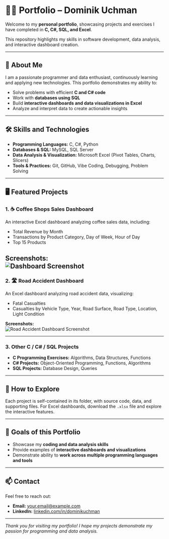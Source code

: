 # 👨‍💻 Portfolio – Dominik Uchman

Welcome to my **personal portfolio**, showcasing projects and exercises I have completed in **C, C#, SQL, and Excel**. 

This repository highlights my skills in software development, data analysis, and interactive dashboard creation.

---

## 📌 About Me
I am a passionate programmer and data enthusiast, continuously learning and applying new technologies. This portfolio demonstrates my ability to:  
- Solve problems with efficient **C and C# code**  
- Work with **databases using SQL**  
- Build **interactive dashboards and data visualizations in Excel**  
- Analyze and interpret data to create actionable insights  

---

## 🛠️ Skills and Technologies
- **Programming Languages:** C, C#, Python  
- **Databases & SQL:** MySQL, SQL Server  
- **Data Analysis & Visualization:** Microsoft Excel (Pivot Tables, Charts, Slicers)  
- **Tools & Practices:** Git, GitHub, Vibe Coding, Debugging, Problem Solving  

---

## 🖥️ Featured Projects

### 1. ☕ Coffee Shops Sales Dashboard
An interactive Excel dashboard analyzing coffee sales data, including:  
- Total Revenue by Month  
- Transactions by Product Category, Day of Week, Hour of Day  
- Top 15 Products  

**Screenshots:**  
![Dashboard Screenshot](Dashboard%20Screenshot.png) 
---

### 2. 🛣️ Road Accident Dashboard
An Excel dashboard analyzing road accident data, visualizing:  
- Fatal Casualties  
- Casualties by Vehicle Type, Year, Road Surface, Road Type, Location, Light Condition  

**Screenshots:**  
![Road Accident Dashboard Screenshot](Road%20Accident%20Dashboard%20Screenshot.png)  

---

### 3. Other C / C# / SQL Projects
- **C Programming Exercises:** Algorithms, Data Structures, Functions
- **C# Projects:** Object-Oriented Programming, Functions, Algorithms  
- **SQL Projects:** Database Design, Queries

---

## 📂 How to Explore
Each project is self-contained in its folder, with source code, data, and supporting files. For Excel dashboards, download the `.xlsx` file and explore the interactive features.

---

## 🎯 Goals of this Portfolio
- Showcase my **coding and data analysis skills**  
- Provide examples of **interactive dashboards and visualizations**  
- Demonstrate ability to **work across multiple programming languages and tools**  

---

## 📫 Contact
Feel free to reach out:  
- **Email:** your.email@example.com  
- **LinkedIn:** [linkedin.com/in/dominikuchman](https://www.linkedin.com/in/dominikuchman)  

---

*Thank you for visiting my portfolio! I hope my projects demonstrate my passion for programming and data analysis.*
